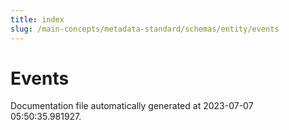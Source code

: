 ```yaml
---
title: index
slug: /main-concepts/metadata-standard/schemas/entity/events
---
```


# Events

Documentation file automatically generated at 2023-07-07 05:50:35.981927.
